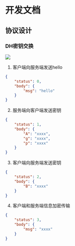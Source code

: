 # 开发文档

## 协议设计

### DH密钥交换

![](https://s1.ax1x.com/2022/06/20/XvE15F.png)

1. 客户端向服务端发送hello

```json
{
    "status": 0,
    "body": {
        "msg": "hello"
    }
}
```

2. 服务端向客户端发送密钥

```json
{
    "status": 1,
    "body": {
        "A": "xxxx",
        "g": "xxxx",
        "p": "xxxx"
    }
}
```

3. 客户端向服务端发送密钥

```json
{
    "status": 2,
    "body": {
        "B": "xxxx"
    }
}
```

4. 客户端和服务端信息加密传输

```json
{
    "status": 3,
    "body": {
        "msg": "xxxx"
    }
}
```
